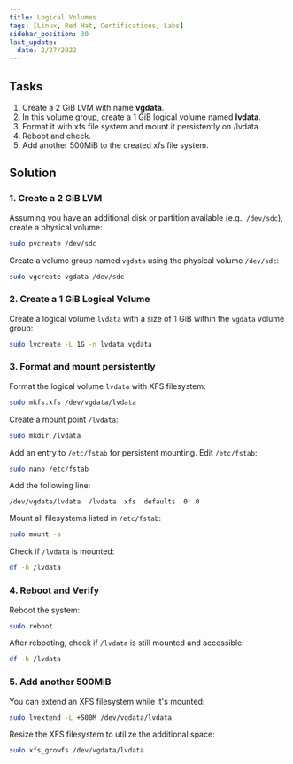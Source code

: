 ```yaml
---
title: Logical Volumes
tags: [Linux, Red Hat, Certifications, Labs]
sidebar_position: 30
last_update:
  date: 2/27/2022
---
```


## Tasks

1. Create a 2 GiB LVM with name **vgdata**.
2. In this volume group, create a 1 GiB logical volume named **lvdata**.
3. Format it with xfs file system and mount it persistently on /lvdata.
4. Reboot and check.
5. Add another 500MiB to the created xfs file system.

## Solution

### 1. Create a 2 GiB LVM 

Assuming you have an additional disk or partition available (e.g., `/dev/sdc`), create a physical volume:

```bash
sudo pvcreate /dev/sdc
```

Create a volume group named `vgdata` using the physical volume `/dev/sdc`:

```bash
sudo vgcreate vgdata /dev/sdc
```

### 2. Create a 1 GiB Logical Volume

Create a logical volume `lvdata` with a size of 1 GiB within the `vgdata` volume group:

```bash
sudo lvcreate -L 1G -n lvdata vgdata
```


### 3. Format and mount persistently 

Format the logical volume `lvdata` with XFS filesystem:

```bash
sudo mkfs.xfs /dev/vgdata/lvdata
```

Create a mount point `/lvdata`:

```bash
sudo mkdir /lvdata
```

Add an entry to `/etc/fstab` for persistent mounting. Edit `/etc/fstab`:

```bash
sudo nano /etc/fstab
```

Add the following line:

```fstab
/dev/vgdata/lvdata  /lvdata  xfs  defaults  0  0
```

Mount all filesystems listed in `/etc/fstab`:

```bash
sudo mount -a
```

Check if `/lvdata` is mounted:

```bash
df -h /lvdata
```


### 4. Reboot and Verify

Reboot the system:

```bash
sudo reboot
```

After rebooting, check if `/lvdata` is still mounted and accessible:

```bash
df -h /lvdata
```


### 5. Add another 500MiB 

You can extend an XFS filesystem while it's mounted:

```bash
sudo lvextend -L +500M /dev/vgdata/lvdata
```

Resize the XFS filesystem to utilize the additional space:

```bash
sudo xfs_growfs /dev/vgdata/lvdata
```
